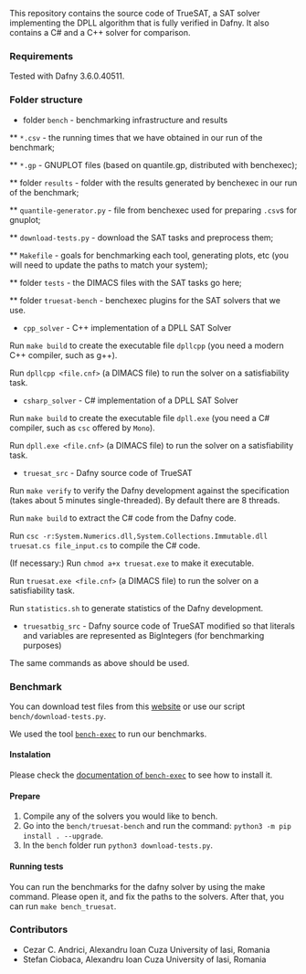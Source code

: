 This repository contains the source code of TrueSAT, a SAT solver implementing the DPLL algorithm that is fully verified in Dafny. It also contains a C# and a C++ solver for comparison.

### Requirements
Tested with Dafny 3.6.0.40511.

### Folder structure

* folder `bench` - benchmarking infrastructure and results

** `*.csv` - the running times that we have obtained in our run of the benchmark;

** `*.gp` - GNUPLOT files (based on quantile.gp, distributed with benchexec);

** folder `results` - folder with the results generated by benchexec in our run of the benchmark;

** `quantile-generator.py` - file from benchexec used for preparing `.csv`s for gnuplot;

** `download-tests.py` - download the SAT tasks and preprocess them;

** `Makefile` - goals for benchmarking each tool, generating plots, etc (you will need to update the paths to match your system);

** folder `tests` - the DIMACS files with the SAT tasks go here;

** folder `truesat-bench` - benchexec plugins for the SAT solvers that we use.

* `cpp_solver` - C++ implementation of a DPLL SAT Solver

Run `make build` to create the executable file `dpllcpp` (you need a modern C++ compiler, such as g++).

Run `dpllcpp <file.cnf>` (a DIMACS file) to run the solver on a satisfiability task.

* `csharp_solver` - C# implementation of a DPLL SAT Solver

Run `make build` to create the executable file `dpll.exe` (you need a C# compiler, such as `csc` offered by `Mono`).

Run `dpll.exe <file.cnf>` (a DIMACS file) to run the solver on a satisfiability task.

* `truesat_src` - Dafny source code of TrueSAT

Run `make verify` to verify the Dafny development against the specification (takes about 5 minutes single-threaded). By default there are 8 threads.

Run `make build` to extract the C# code from the Dafny code.

Run `csc -r:System.Numerics.dll,System.Collections.Immutable.dll truesat.cs file_input.cs` to compile the C# code.

(If necessary:) Run `chmod a+x truesat.exe` to make it executable.

Run `truesat.exe <file.cnf>` (a DIMACS file) to run the solver on a satisfiability task.

Run `statistics.sh` to generate statistics of the Dafny development.

* `truesatbig_src` - Dafny source code of TrueSAT modified so that literals and variables are represented as BigIntegers (for benchmarking purposes)

The same commands as above should be used.

### Benchmark

You can download test files from this [website](https://www.cs.ubc.ca/~hoos/SATLIB/benchm.html)
or use our script `bench/download-tests.py`.

We used the tool [`bench-exec`](https://github.com/sosy-lab/benchexec) to run our benchmarks.

#### Instalation
Please check the [documentation of `bench-exec`](https://github.com/sosy-lab/benchexec)
to see how to install it.

#### Prepare
1. Compile any of the solvers you would like to bench.
2. Go into the `bench/truesat-bench` and run the command:
`python3 -m pip install . --upgrade`.
3. In the `bench` folder run `python3 download-tests.py`.

#### Running tests
You can run the benchmarks for the dafny solver by using the make command.
Please open it, and fix the paths to the solvers. After that, you can run
`make bench_truesat`.

### Contributors
* Cezar C. Andrici, Alexandru Ioan Cuza University of Iasi, Romania
* Stefan Ciobaca, Alexandru Ioan Cuza University of Iasi, Romania
